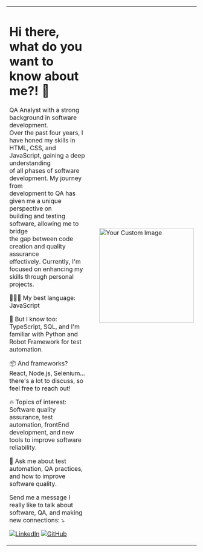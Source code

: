 <table style="border: none; border-collapse: collapse" >
  <tr>
    <td>
      <h1>Hi there, what do you want to know about me?! 👋</h1>
      <p>
        QA Analyst with a strong background in software development.<br>
        Over the past four years, I have honed my skills in<br>
        HTML, CSS, and JavaScript, gaining a deep understanding<br>
        of all phases of software development. My journey from<br>
        development to QA has given me a unique perspective on<br>
        building and testing software, allowing me to bridge<br>
        the gap between code creation and quality assurance<br>
        effectively. Currently, I'm focused on enhancing my<br>
        skills through personal projects.
      </p>
 
👨🏻‍💻 My best language: JavaScript<br>


🧠 But I know too: TypeScript, SQL, and I'm familiar with Python and Robot Framework for test automation.<br>

📦 And frameworks? React, Node.js, Selenium... there's a lot to discuss, so feel free to reach out!<br>
       
🔥 Topics of interest: Software quality assurance, test automation, frontEnd development, and new tools to improve software reliability.<br>

💬 Ask me about test automation, QA practices, and how to improve software quality.


<p>
        Send me a message I really like to talk about software, QA, and making new connections: ⤵️
</p>
     
<p>
        <a href="https://www.linkedin.com/in/matheuscavalcantevb/"><img src="https://img.shields.io/badge/LinkedIn-0077B5?style=for-the-badge&logo=linkedin&logoColor=white" alt="LinkedIn"></a>
        <a href="https://github.com/JMatheusCavalcante"><img src="https://img.shields.io/badge/GitHub-181717?style=for-the-badge&logo=github&logoColor=white" alt="GitHub"></a>
</p>

  </td>
        
 <td style="width: 250px;">
          <img src="https://raw.githubusercontent.com/MicaelliMedeiros/micaellimedeiros/master/image/computer-illustration.png" alt="Your Custom Image" width="250" style="margin-left: 20px;">
 </td>
 
  </tr>
</table>
